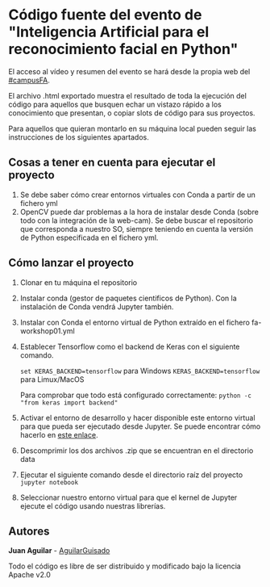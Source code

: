 # Código fuente del evento de "Inteligencia Artificial para el reconocimiento facial en Python"
El acceso al vídeo y resumen del evento se hará desde la propia web del [#campusFA](https://www.fundacionayesa.org/inteligencia-artificial-para-reconocimiento-facial-en-python/).

El archivo .html exportado muestra el resultado de toda la ejecución del código para aquellos que busquen echar un vistazo rápido a los conocimiento que presentan, o copiar slots de código para sus proyectos.

Para aquellos que quieran montarlo en su máquina local pueden seguir las instrucciones de los siguientes apartados.

## Cosas a tener en cuenta para ejecutar el proyecto
1. Se debe saber cómo crear entornos virtuales con Conda a partir de un fichero yml
2. OpenCV puede dar problemas a la hora de instalar desde Conda (sobre todo con la integración de la web-cam). Se debe buscar el repositorio que corresponda a nuestro SO, siempre teniendo en cuenta la versión de Python especificada en el fichero yml.

## Cómo lanzar el proyecto
1. Clonar en tu máquina el repositorio
2. Instalar conda (gestor de paquetes cientificos de Python). Con la instalación de Conda vendrá Jupyter también.
3. Instalar con Conda el entorno virtual de Python extraído en el fichero fa-workshop01.yml
4. Establecer Tensorflow como el backend de Keras con el siguiente comando. 

    ```set KERAS_BACKEND=tensorflow``` para Windows
    ```KERAS_BACKEND=tensorflow``` para Limux/MacOS
    
    Para comprobar que todo está configurado correctamente:
        ```python -c "from keras import backend"```


5. Activar el entorno de desarrollo y hacer disponible este entorno virtual para que pueda ser ejecutado desde Jupyter. Se puede encontrar cómo hacerlo en [este enlace](https://help.pythonanywhere.com/pages/IPythonNotebookVirtualenvs/).
6. Descomprimir los dos archivos .zip que se encuentran en el directorio data
7. Ejecutar el siguiente comando desde el directorio raíz del proyecto
    ```jupyter notebook```
8. Seleccionar nuestro entorno virtual para que el kernel de Jupyter ejecute el código usando nuestras librerías.


## Autores

**Juan Aguilar** - [AguilarGuisado](https://github.com/aguilarguisado)

Todo el código es libre de ser distribuido y modificado bajo la licencia Apache v2.0